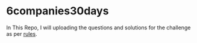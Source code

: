 # 6companies30days
In This Repo, I will uploading the questions and solutions for the challenge as per [rules](https://docs.google.com/document/d/1jkVKWPcOAE2Xjt7GFLV-M8N50HygZpWcO26REFa7dZM/edit). 
